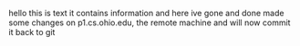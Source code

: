 hello this is text it contains information
and here ive gone and done made some changes on p1.cs.ohio.edu, the remote machine and will now commit it back to git
